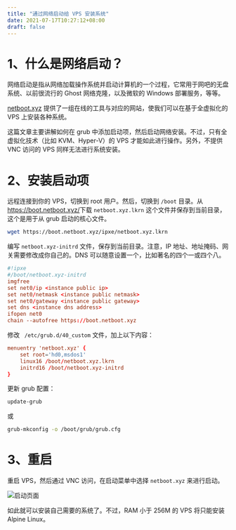```yaml
---
title: "通过网络启动给 VPS 安装系统"
date: 2021-07-17T10:27:12+08:00
draft: false
---
```



# 1、什么是网络启动？

网络启动是指从网络加载操作系统并启动计算机的一个过程，它常用于网吧的无盘系统、以前很流行的 Ghost 网络克隆，以及微软的 Windows 部署服务，等等。

[netboot.xyz](https://netboot.xyz/) 提供了一组在线的工具与对应的网站，使我们可以在基于全虚拟化的 VPS 上安装各种系统。

这篇文章主要讲解如何在 grub 中添加启动项，然后启动网络安装。不过，只有全虚拟化技术（比如 KVM、Hyper-V）的 VPS 才能如此进行操作。另外，不提供 VNC 访问的 VPS 同样无法进行系统安装。

# 2、安装启动项

远程连接到你的 VPS，切换到 root 用户。然后，切换到 `/boot` 目录。从<https://boot.netboot.xyz/>下载 `netboot.xyz.lkrn` 这个文件并保存到当前目录，这个是用于从 grub 启动的核心文件。

```sh
wget https://boot.netboot.xyz/ipxe/netboot.xyz.lkrn
```

编写 `netboot.xyz-initrd` 文件，保存到当前目录。注意，IP 地址、地址掩码、网关需要修改成你自己的。DNS 可以随意设置一个，比如著名的四个一或四个八。

```conf
#!ipxe
#/boot/netboot.xyz-initrd
imgfree
set net0/ip <instance public ip>
set net0/netmask <instance public netmask>
set net0/gateway <instance public gateway>
set dns <instance dns address>
ifopen net0
chain --autofree https://boot.netboot.xyz
```

修改 ` /etc/grub.d/40_custom` 文件，加上以下内容：

```conf
menuentry 'netboot.xyz' {
    set root='hd0,msdos1'
    linux16 /boot/netboot.xyz.lkrn
    initrd16 /boot/netboot.xyz-initrd
}
```

更新 grub 配置：

```sh
update-grub
```

或

```sh
grub-mkconfig -o /boot/grub/grub.cfg
```

# 3、重启

重启 VPS，然后通过 VNC 访问，在启动菜单中选择 `netboot.xyz` 来进行启动。

![启动页面](https://netboot.xyz/images/netboot.xyz.gif)

如此就可以安装自己需要的系统了。不过，RAM 小于 256M 的 VPS 将只能安装 Alpine Linux。